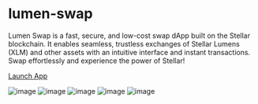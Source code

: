 # lumen-swap

Lumen Swap is a fast, secure, and low-cost swap dApp built on the Stellar blockchain. It enables seamless, trustless exchanges of Stellar Lumens (XLM) and other assets with an intuitive interface and instant transactions. Swap effortlessly and experience the power of Stellar!

<a href="https://lumen-swap.web.app/">Launch App</a>

![image](https://github.com/user-attachments/assets/5b5006c2-7015-4613-9668-9651d5c2ca25)
![image](https://github.com/user-attachments/assets/18bf361b-fef2-4e17-ad28-8b416e2a57b3)
![image](https://github.com/user-attachments/assets/a3c0e6fd-6a11-482e-82f3-c5d61ba57ecb)
![image](https://github.com/user-attachments/assets/b2c0aa0b-30be-4f29-8f9a-6024285f10e6)
![image](https://github.com/user-attachments/assets/e6da5420-33a9-4ac5-8ef6-a74bad4f4d43)




